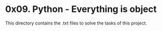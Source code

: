 # 0x09. Python - Everything is object
This directory contains the .txt files to solve the tasks of this project.
